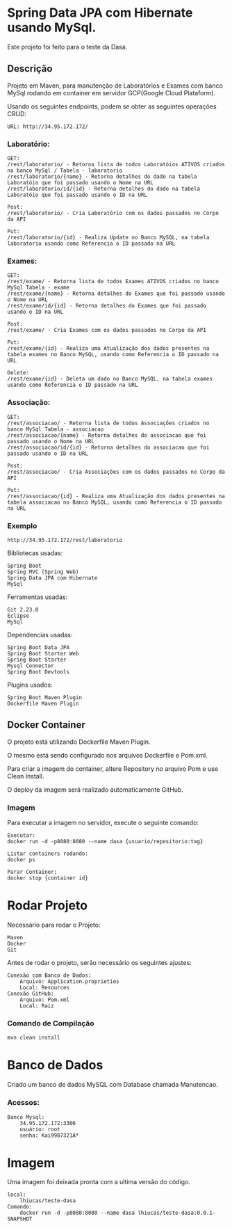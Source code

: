 # Spring Data JPA com Hibernate usando MySql.

Este projeto foi feito para o teste da Dasa.

## Descrição

Projeto em Maven, para manutenção de Laboratórios e Exames com banco MySql rodando em container em servidor GCP(Google Cloud Plataform). 

Usando os seguintes endpoints, podem se obter as seguintes operações CRUD:

	URL: http://34.95.172.172/

### Laboratório:
    GET:
    /rest/laboratorio/ - Retorna lista de todos Laboratóios ATIVOS criados no banco MySql / Tabela - laboratorio
    /rest/laboratorio/{name} - Retorna detalhes do dado na tabela Laboratóio que foi passado usando o Nome na URL
    /rest/laboratorio/id/{id} - Retorna detalhes do dado na tabela Laboratóio que foi passado usando o ID na URL
    
    Post:
    /rest/laboratorio/ - Cria Laboratório com os dados passados no Corpo da API
    
    Put:
    /rest/laboratorio/{id} - Realiza Update no Banco MySQL, na tabela laboratorio usando como Referencia o ID passado na URL
    
### Exames:

    GET:
    /rest/exame/ - Retorna lista de todos Exames ATIVOS criados no banco MySql Tabela - exame
    /rest/exame/{name} - Retorna detalhes do Exames que foi passado usando o Nome na URL
    /rest/exame/id/{id} - Retorna detalhes do Exames que foi passado usando o ID na URL
    
    Post:
    /rest/exame/ - Cria Exames com os dados passados no Corpo da API
    
    Put:
    /rest/exame/{id} - Realiza uma Atualização dos dados presentes na tabela exames no Banco MySQL, usando como Referencia o ID passado na URL
    
    Delete:
    /rest/exame/{id} - Deleta um dado no Banco MySQL, na tabela exames usando como Referencia o ID passado na URL

    
###	Associação:

    GET:
    /rest/associacao/ - Retorna lista de todos Associações criados no banco MySql Tabela - associacao
    /rest/associacao/{name} - Retorna detalhes do associacao que foi passado usando o Nome na URL
    /rest/associacao/id/{id} - Retorna detalhes do associacao que foi passado usando o ID na URL
    
    Post:
    /rest/associacao/ - Cria Associações com os dados passados no Corpo da API
    
    Put:
    /rest/associacao/{id} - Realiza uma Atualização dos dados presentes na tabela associacao no Banco MySQL, usando como Referencia o ID passado na URL

### Exemplo

	http://34.95.172.172/rest/laboratorio


Bibliotecas usadas:

    Spring Boot
    Spring MVC (Spring Web)
    Spring Data JPA com Hibernate
    MySql

Ferramentas usadas:

    Git 2.23.0
    Eclipse
    MySql

Dependencias usadas:

    Spring Boot Data JPA
    Spring Boot Starter Web
    Spring Boot Starter
    Mysql Connector
    Spring Boot Devtools
    
Plugins usados:

    Spring Boot Maven Plugin
    Dockerfile Maven Plugin
    
    


## Docker Container


O projeto está utilizando Dockerfile Maven Plugin.

O mesmo está sendo configurado nos arquivos Dockerfile e Pom.xml.

Para criar a imagem do container, altere Repository no arquivo Pom e use Clean Install.

O deploy da imagem será realizado automaticamente GitHub.

### Imagem

Para executar a imagem no servidor, execute o seguinte comando:
		
    Executar:
    docker run -d -p8080:8080 --name dasa {usuario/repositorio:tag}
    
    Listar containers rodando:
    docker ps
    
    Parar Container:
    docker stop {container id}

    
# Rodar Projeto


Necessário para rodar o Projeto:
	
	Maven
	Docker
	Git	
	
Antes de rodar o projeto, serão necessário os seguintes ajustes: 

	Conexão com Banco de Dados:
		Arquivo: Application.proprieties
		Local: Resources
	Conexão GitHub:		
		Arquivo: Pom.xml
		Local: Raiz

### Comando de Compilação

	mvn clean install
	

# Banco de Dados

Criado um banco de dados MySQL com Database chamada Manutencao.

### Acessos:

	Banco Mysql:
		34.95.172.172:3306
		usuário: root
		senha: Kai9987321A*

# Imagem

Uma imagem foi deixada pronta com a ultima versão do código.
	
	local:
		lhiucas/teste-dasa
	Comando:
		docker run -d -p8080:8080 --name dasa lhiucas/teste-dasa:0.0.1-SNAPSHOT

